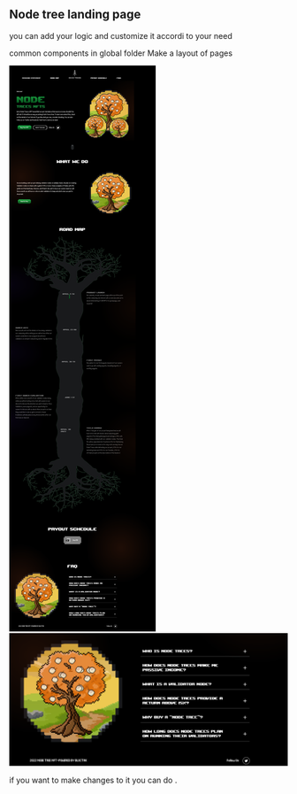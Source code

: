 

## Node tree landing page 
you can add your logic and customize  it accordi to your need 

common components in global folder
Make a layout of pages 

![MAIN!](main.png)
![LAST!](two.png)


if you want to make changes to it you can do .

